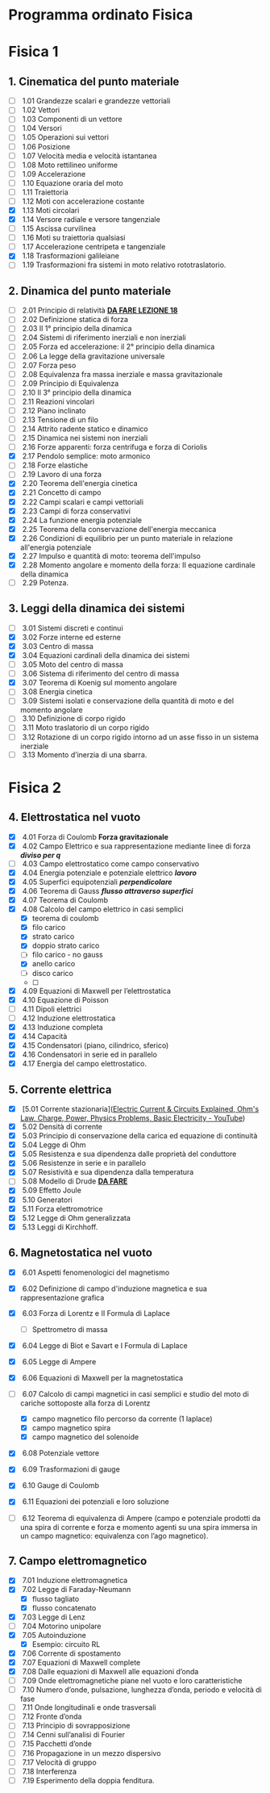 # Programma ordinato Fisica

# Fisica 1

## 1. Cinematica del punto materiale

- [ ]  1.01 Grandezze scalari e grandezze vettoriali
- [ ]  1.02 Vettori
- [ ]  1.03 Componenti di un vettore
- [ ]  1.04 Versori
- [ ]  1.05 Operazioni sui vettori
- [ ]  1.06 Posizione
- [ ]  1.07 Velocità media e velocità istantanea
- [ ]  1.08 Moto rettilineo uniforme
- [ ]  1.09 Accelerazione
- [ ]  1.10 Equazione oraria del moto
- [ ]  1.11 Traiettoria
- [ ]  1.12 Moti con accelerazione costante
- [x]  1.13 Moti circolari
- [x]  1.14 Versore radiale e versore tangenziale
- [ ]  1.15 Ascissa curvilinea
- [ ]  1.16 Moti su traiettoria qualsiasi
- [ ]  1.17 Accelerazione centripeta e tangenziale
- [x]  1.18 Trasformazioni galileiane
- [ ]  1.19 Trasformazioni fra sistemi in moto relativo rototraslatorio.

## 2. Dinamica del punto materiale

- [ ]  2.01 Principio di relatività  **<u>DA FARE LEZIONE 18</u>**
- [ ]  2.02 Definizione statica di forza
- [ ]  2.03 Il 1° principio della dinamica
- [ ]  2.04 Sistemi di riferimento inerziali e non inerziali
- [ ]  2.05 Forza ed accelerazione: il 2° principio della dinamica
- [ ]  2.06 La legge della gravitazione universale
- [ ]  2.07 Forza peso
- [ ]  2.08 Equivalenza fra massa inerziale e massa gravitazionale
- [ ]  2.09 Principio di Equivalenza
- [ ]  2.10 Il 3° principio della dinamica
- [ ]  2.11 Reazioni vincolari
- [ ]  2.12 Piano inclinato
- [ ]  2.13 Tensione di un filo
- [ ]  2.14 Attrito radente statico e dinamico
- [ ]  2.15 Dinamica nei sistemi non inerziali
- [ ]  2.16 Forze apparenti: forza centrifuga e forza di Coriolis
- [x]  2.17 Pendolo semplice: moto armonico
- [ ]  2.18 Forze elastiche
- [ ]  2.19 Lavoro di una forza
- [x]  2.20 Teorema dell'energia cinetica
- [x]  2.21 Concetto di campo
- [x]  2.22 Campi scalari e campi vettoriali
- [x]  2.23 Campi di forza conservativi
- [x]  2.24 La funzione energia potenziale
- [x]  2.25 Teorema della conservazione dell'energia meccanica
- [x]  2.26 Condizioni di equilibrio per un punto materiale in relazione all'energia potenziale
- [x]  2.27 Impulso e quantità di moto: teorema dell'impulso
- [x]  2.28 Momento angolare e momento della forza: II equazione cardinale della dinamica
- [ ]  2.29 Potenza.

## 3. Leggi della dinamica dei sistemi

- [ ]  3.01 Sistemi discreti e continui
- [x]  3.02 Forze interne ed esterne
- [x]  3.03 Centro di massa
- [x]  3.04 Equazioni cardinali della dinamica dei sistemi
- [ ]  3.05 Moto del centro di massa
- [ ]  3.06 Sistema di riferimento del centro di massa
- [x]  3.07 Teorema di Koenig sul momento angolare
- [ ]  3.08 Energia cinetica
- [ ]  3.09 Sistemi isolati e conservazione della quantità di moto e del momento angolare
- [ ]  3.10 Definizione di corpo rigido
- [ ]  3.11 Moto traslatorio di un corpo rigido
- [ ]  3.12 Rotazione di un corpo rigido intorno ad un asse fisso in un sistema inerziale
- [ ]  3.13 Momento d’inerzia di una sbarra.

# Fisica 2

## 4. Elettrostatica nel vuoto

- [x]  4.01 Forza di Coulomb **Forza gravitazionale**
- [x]  4.02 Campo Elettrico e sua rappresentazione mediante linee di forza ***diviso per q***
- [ ]  4.03 Campo elettrostatico come campo conservativo
- [x]  4.04 Energia potenziale e potenziale elettrico ***lavoro***
- [x]  4.05 Superfici equipotenziali ***perpendicolare***
- [x]  4.06 Teorema di Gauss ***flusso attraverso superfici***
- [x]  4.07 Teorema di Coulomb
- [x]  4.08 Calcolo del campo elettrico in casi semplici
  - [x] teorema di coulomb
  - [x] filo carico
  - [x] strato carico
  - [x] doppio strato carico
  - [ ] filo carico - no gauss
  - [x] anello carico
  - [ ] disco carico
  - [ ] 
- [x]  4.09 Equazioni di Maxwell per l’elettrostatica
- [x]  4.10 Equazione di Poisson
- [ ]  4.11 Dipoli elettrici
- [ ]  4.12 Induzione elettrostatica
- [x]  4.13 Induzione completa
- [x]  4.14 Capacità
- [x]  4.15 Condensatori (piano, cilindrico, sferico)
- [x]  4.16 Condensatori in serie ed in parallelo
- [x]  4.17 Energia del campo elettrostatico.

## 5. Corrente elettrica

- [x]  [5.01 Corrente stazionaria]([Electric Current &amp; Circuits Explained, Ohm&#39;s Law, Charge, Power, Physics Problems, Basic Electricity - YouTube](https://www.youtube.com/watch?v=r-SCyD7f_zI&ab_channel=TheOrganicChemistryTutor))
- [x]  5.02 Densità di corrente
- [x]  5.03 Principio di conservazione della carica ed equazione di continuità
- [x]  5.04 Legge di Ohm
- [x]  5.05 Resistenza e sua dipendenza dalle proprietà del conduttore
- [x]  5.06 Resistenze in serie e in parallelo
- [x]  5.07 Resistività e sua dipendenza dalla temperatura
- [ ]  5.08 Modello di Drude **<u>DA FARE</u>**
- [x]  5.09 Effetto Joule
- [x]  5.10 Generatori
- [x]  5.11 Forza elettromotrice
- [x]  5.12 Legge di Ohm generalizzata
- [x]  5.13 Leggi di Kirchhoff.

## 6. Magnetostatica nel vuoto

- [x]  6.01 Aspetti fenomenologici del magnetismo

- [x]  6.02 Definizione di campo d'induzione magnetica e sua rappresentazione grafica

- [x]  6.03 Forza di Lorentz e II Formula di Laplace
  
  - [ ] Spettrometro di massa

- [x]  6.04 Legge di Biot e Savart e I Formula di Laplace

- [x]  6.05 Legge di Ampere

- [x]  6.06 Equazioni di Maxwell per la magnetostatica

- [ ]  6.07 Calcolo di campi magnetici in casi semplici e studio del moto di cariche sottoposte alla forza di Lorentz
  
  - [x] campo magnetico filo percorso da corrente (1 laplace)
  - [x] campo magnetico spira
  - [x] campo magnetico del solenoide

- [x]  6.08 Potenziale vettore

- [x]  6.09 Trasformazioni di gauge

- [x]  6.10 Gauge di Coulomb

- [x]  6.11 Equazioni dei potenziali e loro soluzione

- [ ]  6.12 Teorema di equivalenza di Ampere (campo e potenziale prodotti da una spira di corrente e forza e momento agenti su una spira immersa in un campo magnetico: equivalenza con l’ago magnetico).

## 7. Campo elettromagnetico

- [x]  7.01 Induzione elettromagnetica
- [x]  7.02 Legge di Faraday-Neumann
  - [x] flusso tagliato
  - [x] flusso concatenato
- [x]  7.03 Legge di Lenz
- [ ]  7.04 Motorino unipolare
- [x]  7.05 Autoinduzione
  - [x] Esempio: circuito RL
- [x]  7.06 Corrente di spostamento
- [x]  7.07 Equazioni di Maxwell complete
- [x]  7.08 Dalle equazioni di Maxwell alle equazioni d’onda
- [ ]  7.09 Onde elettromagnetiche piane nel vuoto e loro caratteristiche
- [ ]  7.10 Numero d’onde, pulsazione, lunghezza d’onda, periodo e velocità di fase
- [ ]  7.11 Onde longitudinali e onde trasversali
- [ ]  7.12 Fronte d’onda
- [ ]  7.13 Principio di sovrapposizione
- [ ]  7.14 Cenni sull’analisi di Fourier
- [ ]  7.15 Pacchetti d’onde
- [ ]  7.16 Propagazione in un mezzo dispersivo
- [ ]  7.17 Velocità di gruppo
- [ ]  7.18 Interferenza
- [ ]  7.19 Esperimento della doppia fenditura.
